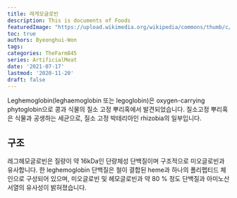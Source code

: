```yaml
---
title: 레게모글로빈
description: This is documents of Foods
featuredImage: "https://upload.wikimedia.org/wikipedia/commons/thumb/c/cd/Cartoons_of_three_oxygenated_globin_molecules-_leghemoglobin%2C_hemoglobin%2C_and_myoglobin._Oxygen_molecules_are_shown_in_gray.png/750px-Cartoons_of_three_oxygenated_globin_molecules-_leghemoglobin%2C_hemoglobin%2C_and_myoglobin._Oxygen_molecules_are_shown_in_gray.png"
toc: true
authors: Byeonghui-Won
tags:
categories: TheFarm845
series: ArtificialMeat
date: '2021-07-17'
lastmod: '2020-11-20'
draft: false
---
```


Leghemoglobin(leghaemoglobin 또는 legoglobin)은 oxygen-carrying phytoglobin으로 콩과 식물의 질소 고정 뿌리혹에서 발견되었습니다. 질소고정 뿌리혹은 식물과 공생하는 세균으로, 질소 고정 박테리아인 rhizobia의 일부입니다. 

## 구조 

레그헤모글로빈은 질량이 약 16kDa인 단량체성 단백질이며 구조적으로 미오글로빈과 유사합니다. 한 leghemoglobin 단백질은 철이 결합된 heme과 하나의 폴리펩티드 체인으로 구성되어 있으며, 미오글로빈 및 헤모글로빈과 약 80 % 정도 단백질과 아미노산 서열의 유사성이 밝혀졌습니다. 

